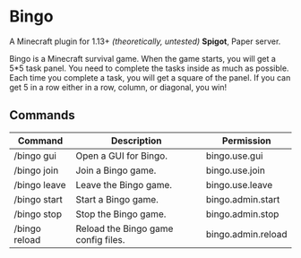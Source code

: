 # Bingo
A Minecraft plugin for 1.13+ *(theoretically, untested)* **Spigot**, Paper server.

Bingo is a Minecraft survival game. When the game starts, you will get a 5*5 task panel. You need to complete the tasks inside as much as possible. Each time you complete a task, you will get a square of the panel. If you can get 5 in a row either in a row, column, or diagonal, you win!

## Commands
| Command       | Description                         | Permission         |
|---------------|-------------------------------------|--------------------|
| /bingo gui    | Open a GUI for Bingo.               | bingo.use.gui      |
| /bingo join   | Join a Bingo game.                  | bingo.use.join     |
| /bingo leave  | Leave the Bingo game.               | bingo.use.leave    |
| /bingo start  | Start a Bingo game.                 | bingo.admin.start  |
| /bingo stop   | Stop the Bingo game.                | bingo.admin.stop   |  
| /bingo reload | Reload the Bingo game config files. | bingo.admin.reload |  
